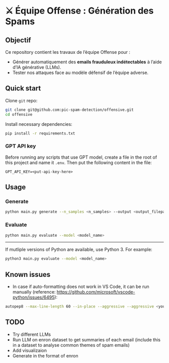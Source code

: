 # ⚔️ Équipe Offense : Génération des Spams

## **Objectif**

Ce repository contient les travaux de l’équipe Offense pour :

- Générer automatiquement des **emails frauduleux indétectables** à l’aide d’IA générative (LLMs).
- Tester nos attaques face au modèle défensif de l’équipe adverse.

## **Quick start**

Clone `git` repo:

```bash
git clone git@github.com:pic-spam-detection/offensive.git
cd offensive
```

Install necessary dependencies:

```bash
pip install -r requirements.txt
```

### GPT API key

Before running any scripts that use GPT model, create a file in the root of this project and name it `.env`.
Then put the following content in the file:

```
GPT_API_KEY=<put-api-key-here>
```

## **Usage**

### Generate

```bash
python main.py generate --n_samples <n_samples> --output <output_filepath> --model <model_name>
```

### Evaluate

```bash
python main.py evaluate --model <model_name>
```

---

If mutliple versions of Python are available, use Python 3. For example:

```bash
python3 main.py evaluate --model <model_name>
```

## **Known issues**

- In case if auto-formatting does not work in VS Code, it can be run manually (reference: https://github.com/microsoft/vscode-python/issues/6495):

```bash
autopep8 --max-line-length 60 --in-place --aggressive --aggressive <your_file>.py
```

## TODO

- Try different LLMs
- Run LLM on enron dataset to get summaries of each email (include this in a dataset to analyse common themes of spam emails)
- Add visualizaion
- Generate in the format of enron
